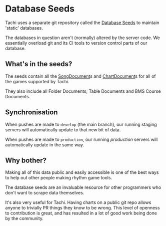 # Database Seeds

Tachi uses a separate git repository called the [Database Seeds](https://github.com/tng-dev/tachi-database-seeds) to maintain 'static' databases.

The databases in question aren't (normally) altered by the server code. We essentially overload git and its CI tools to version control parts of our database.

## What's in the seeds?

The seeds contain all the [SongDocument](../documents/song.md)s and [ChartDocument](../documents/chart.md)s for all of the games supported by Tachi.

They also include all Folder Documents, Table Documents and BMS Course Documents.

## Synchronisation

When pushes are made to `develop` (the main branch), our running staging servers will automatically update to that new bit of data.

When pushes are made to `production`, our running *production* servers will automatically update in the same way.

## Why bother?

Making all of this data public and easily accessible is one of the best ways to help out other people making rhythm game tools.

The database seeds are an invaluable resource for other programmers who don't want to scrape data themselves.

It's also very useful for Tachi. Having charts on a public git repo allows anyone to trivially PR things they know to be wrong.
This level of openness to contribution is great, and has resulted in a lot of good work being done by the community.
